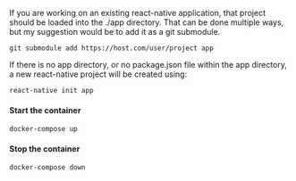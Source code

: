 If you are working on an existing react-native application, that project should be loaded into the ./app directory.  That can be done multiple ways, but my suggestion would be to add it as a git submodule.
```
git submodule add https://host.com/user/project app
```

If there is no app directory, or no package.json file within the app directory, a new react-native project will be created using:
```
react-native init app
```

#### Start the container
```
docker-compose up
```

#### Stop the container
```
docker-compose down
```
